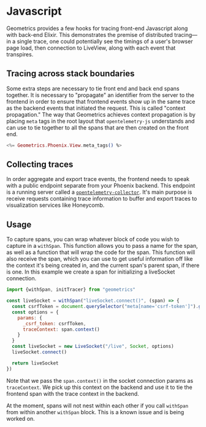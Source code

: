 # Javascript

Geometrics provides a few hooks for tracing front-end Javascript along with back-end Elixir. This demonstrates the premise of distributed tracing—in a single trace, one could potentially see the timings of a user's browser page load, then connection to LiveView, along with each event that transpires.

## Tracing across stack boundaries

Some extra steps are necessary to tie front end and back end spans together. It is necessary to "propagate" an identifier from the server to the frontend in order to ensure that frontend events show up in the same trace as the backend events that initiated the request. This is called "context propagation." The way that Geometrics achieves context propagation is by placing `meta` tags in the root layout that `opentelemetry-js` understands and can use to tie together to all the spans that are then created on the front end.

```.eex
<%= Geometrics.Phoenix.View.meta_tags() %>
```

## Collecting traces

In order aggregate and export trace events, the frontend needs to speak with a public endpoint separate from your Phoenix backend. This endpoint is a running server called a [`opentelemetry-collector`](https://github.com/open-telemetry/opentelemetry-collector). It's main purpose is receive requests containing trace information to buffer and export traces to visualization services like Honeycomb.

## Usage

To capture spans, you can wrap whatever block of code you wish to capture in a `withSpan`. This function allows you to pass a name for the span, as well as a function that will wrap the code for the span. This function will also receive the span, which you can use to get useful information off like the context it's being created in, and the current span's parent span, if there is one. In this example we create a span for initializing a liveSocket connection.

```.js
import {withSpan, initTracer} from "geometrics"

const liveSocket = withSpan("liveSocket.connect()", (span) => {
  const csrfToken = document.querySelector("meta[name='csrf-token']").getAttribute("content")
  const options = {
    params: {
      _csrf_token: csrfToken,
      traceContext: span.context()
    }
  }
  const liveSocket = new LiveSocket("/live", Socket, options)
  liveSocket.connect()

  return liveSocket
})
```

Note that we pass the `span.context()` in the socket connection params as `traceContext`. We pick up this context on the
backend and use it to tie the frontend span with the trace context in the backend. 

At the moment, spans will not nest within each other if you call `withSpan` from within another `withSpan` block. This is 
a known issue and is being worked on.